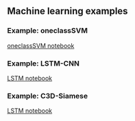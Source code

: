 
## Machine learning examples

### Example: oneclassSVM
[oneclassSVM notebook](https://wail13.github.io/Syncsite/oneclassSVM.html)
### Example: LSTM-CNN
[LSTM notebook](https://wail13.github.io/Syncsite/Lstm-cnn.html)

### Example: C3D-Siamese
[LSTM notebook](https://wail13.github.io/Syncsite/C3D-Siamese.html)
